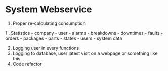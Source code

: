# System Webservice

1. Proper re-calculating consumption


1 . Statistics
    - company
    - user
    - alarms
    - breakdowns
    - downtimes
    - faults
    - orders
    - packages
    - parts
    - states
    - users
    - system data

2. Logging user in every functions
3. Logging to database, user latest visit on a webpage or something like this
4. Code refactor